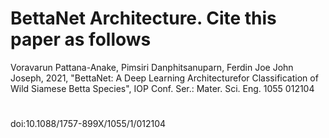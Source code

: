 # BettaNet Architecture. Cite this paper as follows
Voravarun Pattana-Anake, Pimsiri Danphitsanuparn, Ferdin Joe John Joseph, 2021, "BettaNet: A Deep Learning Architecturefor Classification of Wild Siamese Betta Species",  IOP Conf. Ser.: Mater. Sci. Eng. 1055 012104
#
doi:10.1088/1757-899X/1055/1/012104
